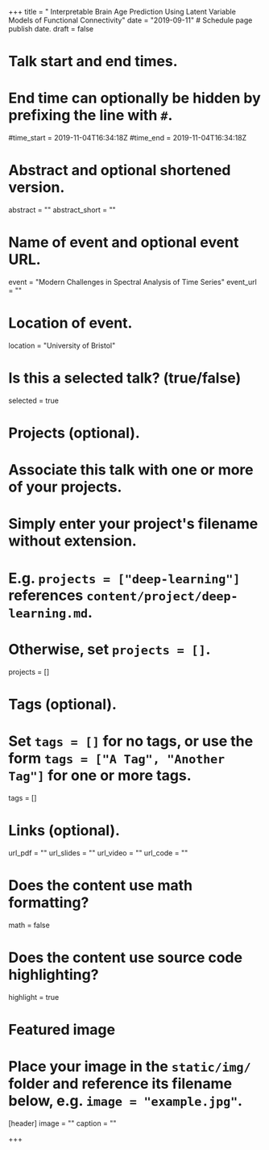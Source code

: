 +++
title = " Interpretable Brain Age Prediction Using Latent Variable Models of Functional Connectivity"
date = "2019-09-11"  # Schedule page publish date.
draft = false

# Talk start and end times.
#   End time can optionally be hidden by prefixing the line with `#`.
#time_start = 2019-11-04T16:34:18Z
#time_end = 2019-11-04T16:34:18Z

# Abstract and optional shortened version.
abstract = ""
abstract_short = ""

# Name of event and optional event URL.
event = "Modern Challenges in Spectral Analysis of Time Series"
event_url = ""

# Location of event.
location = "University of Bristol"

# Is this a selected talk? (true/false)
selected = true

# Projects (optional).
#   Associate this talk with one or more of your projects.
#   Simply enter your project's filename without extension.
#   E.g. `projects = ["deep-learning"]` references `content/project/deep-learning.md`.
#   Otherwise, set `projects = []`.
projects = []

# Tags (optional).
#   Set `tags = []` for no tags, or use the form `tags = ["A Tag", "Another Tag"]` for one or more tags.
tags = []

# Links (optional).
url_pdf = ""
url_slides = ""
url_video = ""
url_code = ""

# Does the content use math formatting?
math = false

# Does the content use source code highlighting?
highlight = true

# Featured image
# Place your image in the `static/img/` folder and reference its filename below, e.g. `image = "example.jpg"`.
[header]
image = ""
caption = ""

+++
